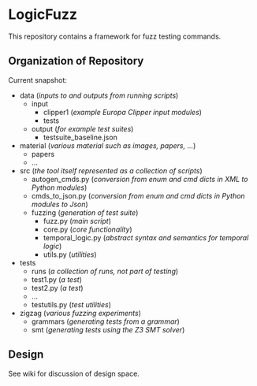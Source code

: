 
# LogicFuzz
 
This repository contains a framework for fuzz testing 
commands. 

## Organization of Repository

Current snapshot:

- data (_inputs to and outputs from running scripts_)
  - input
    - clipper1 (_example Europa Clipper input modules_)
    - tests
  - output (_for example test suites_)
    - testsuite_baseline.json
- material (_various material such as images, papers, ..._)
  - papers
  - ...
- src (_the tool itself represented as a collection of scripts_)
  - autogen_cmds.py (_conversion from enum and cmd dicts in XML to Python modules_)
  - cmds_to_json.py (_conversion from enum and cmd dicts in Python modules to Json_)
  - fuzzing (_generation of test suite_)
    - fuzz.py (_main script_)
    - core.py (_core functionality_)
    - temporal_logic.py (_abstract syntax and semantics for temporal logic_)
    - utils.py (_utilities_)
- tests
  - runs (_a collection of runs, not part of testing_)
  - test1.py (_a test_)
  - test2.py (_a test_)
  - ...
  - testutils.py (_test utilities_)
- zigzag (_various fuzzing experiments_)
  - grammars (_generating tests from a grammar_)
  - smt (_generating tests using the Z3 SMT solver_)

## Design

See wiki for discussion of design space.


